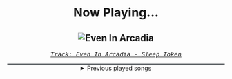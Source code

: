 <div align="center"> 
<h1>Now Playing...</h1>

![Even In Arcadia](https://i.scdn.co/image/ab67616d00001e020e48dcb579fd8e59d0a3c218)
--
_<samp><a href="https://open.spotify.com/track/4IixOTCzviJgIigKleiVbo">Track: Even In Arcadia - Sleep Token</a></samp>_

<div style="border: 1px #4B5054 solid"></div>
<details>
  <summary>
    Previous played songs
  </summary>
  <table>
    <thead>
      <tr>
        <th>
          Artist
        </th>
        <th>
          Song
        </th>
        <th>
          Link
        </th>
      </tr>
    </thead>
    <tbody>
      <tr><td>Sleep Token</td><td>Even In Arcadia</td><td><a href="https://open.spotify.com/track/4IixOTCzviJgIigKleiVbo">https://open.spotify.com/track/4IixOTCzviJgIigKleiVbo</a></td></tr><tr><td>Sleep Token</td><td>Caramel</td><td><a href="https://open.spotify.com/track/1QrbZhFYlViXd60g130vw1">https://open.spotify.com/track/1QrbZhFYlViXd60g130vw1</a></td></tr><tr><td>Sleep Token</td><td>Provider</td><td><a href="https://open.spotify.com/track/7JVAVLkkhpKOp8g4jX5Z12">https://open.spotify.com/track/7JVAVLkkhpKOp8g4jX5Z12</a></td></tr><tr><td>Sleep Token</td><td>Damocles</td><td><a href="https://open.spotify.com/track/3enIFKYJKSVyjXVzmup28I">https://open.spotify.com/track/3enIFKYJKSVyjXVzmup28I</a></td></tr><tr><td>Sleep Token</td><td>Emergence</td><td><a href="https://open.spotify.com/track/2OMjHcniFxzijWX7EaBrXE">https://open.spotify.com/track/2OMjHcniFxzijWX7EaBrXE</a></td></tr><tr><td>Sleep Token</td><td>Look To Windward</td><td><a href="https://open.spotify.com/track/4Lojbtk7XNMdSKRHSFbdkm">https://open.spotify.com/track/4Lojbtk7XNMdSKRHSFbdkm</a></td></tr><tr><td>SkyDxddy</td><td>Pretty Distraction</td><td><a href="https://open.spotify.com/track/6cPh0IceWYeMEeYmbSgIMG">https://open.spotify.com/track/6cPh0IceWYeMEeYmbSgIMG</a></td></tr><tr><td>Rustage</td><td>Leaders of History</td><td><a href="https://open.spotify.com/track/3lMzU05yGrGxBzj7nOzdxX">https://open.spotify.com/track/3lMzU05yGrGxBzj7nOzdxX</a></td></tr><tr><td>GHØSTKID</td><td>HELENA DRIVE</td><td><a href="https://open.spotify.com/track/0mmRQh4sjMPhzf91yDZHkf">https://open.spotify.com/track/0mmRQh4sjMPhzf91yDZHkf</a></td></tr><tr><td>GHØSTKID</td><td>HOLLYWOOD SUICIDE</td><td><a href="https://open.spotify.com/track/1J7zo8YfweYjt5XNWfHtoN">https://open.spotify.com/track/1J7zo8YfweYjt5XNWfHtoN</a></td></tr><tr><td>Rose Betts</td><td>Doodles</td><td><a href="https://open.spotify.com/track/5dyKkyFZYCOauwzXCnV75h">https://open.spotify.com/track/5dyKkyFZYCOauwzXCnV75h</a></td></tr><tr><td>SkyDxddy</td><td>BATTLEFIELD</td><td><a href="https://open.spotify.com/track/5a1x5D70PJnK713ZRVxfsm">https://open.spotify.com/track/5a1x5D70PJnK713ZRVxfsm</a></td></tr><tr><td>Citizen Soldier</td><td>Heavy</td><td><a href="https://open.spotify.com/track/6nNLganVtzUVmzlUSAQMDE">https://open.spotify.com/track/6nNLganVtzUVmzlUSAQMDE</a></td></tr><tr><td>Sleep Token</td><td>Damocles</td><td><a href="https://open.spotify.com/track/3enIFKYJKSVyjXVzmup28I">https://open.spotify.com/track/3enIFKYJKSVyjXVzmup28I</a></td></tr><tr><td>Archers</td><td>Never Enough</td><td><a href="https://open.spotify.com/track/6DeWcTN3V8XgWHyoWEtW54">https://open.spotify.com/track/6DeWcTN3V8XgWHyoWEtW54</a></td></tr><tr><td>Sleep Theory</td><td>Static</td><td><a href="https://open.spotify.com/track/5qq3jq7UJeILpqT92UvIGt">https://open.spotify.com/track/5qq3jq7UJeILpqT92UvIGt</a></td></tr><tr><td>Too Close To Touch</td><td>Sympathy</td><td><a href="https://open.spotify.com/track/1s4Nc5XFspnFHEHLv92gak">https://open.spotify.com/track/1s4Nc5XFspnFHEHLv92gak</a></td></tr><tr><td>We Came As Romans</td><td>Holding The Embers</td><td><a href="https://open.spotify.com/track/2SI0lVzEn93n3ZuJqeUCIc">https://open.spotify.com/track/2SI0lVzEn93n3ZuJqeUCIc</a></td></tr><tr><td>Dayseeker</td><td>Neon Grave</td><td><a href="https://open.spotify.com/track/4pehGtiMD6B2WZHsKmr3oo">https://open.spotify.com/track/4pehGtiMD6B2WZHsKmr3oo</a></td></tr><tr><td>Our Mirage</td><td>Fractured</td><td><a href="https://open.spotify.com/track/5vVmVvGSIJrNKw7qHtJR3V">https://open.spotify.com/track/5vVmVvGSIJrNKw7qHtJR3V</a></td></tr>
    </tbody>
  </table>
</details>

</div>

